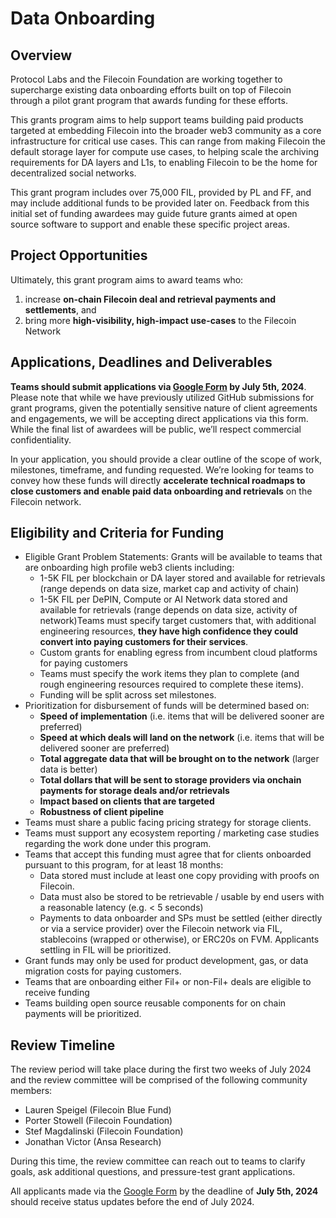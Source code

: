 # Data Onboarding

## Overview
Protocol Labs and the Filecoin Foundation are working together to supercharge existing data onboarding efforts built on top of Filecoin through a pilot grant program that awards funding for these efforts.

This grants program aims to help support teams building paid products targeted at embedding Filecoin into the broader web3 community as a core infrastructure for critical use cases. This can range from making Filecoin the default storage layer for compute use cases, to helping scale the archiving requirements for DA layers and L1s, to enabling Filecoin to be the home for decentralized social networks. 


This grant program includes over 75,000 FIL, provided by PL and FF, and may include additional funds to be provided later on. Feedback from this initial set of funding awardees may guide future grants aimed at open source software to support and enable these specific project areas.

## Project Opportunities
Ultimately, this grant program aims to award teams who: 

1) increase **on-chain Filecoin deal and retrieval payments and settlements**, and
2) bring more **high-visibility, high-impact use-cases** to the Filecoin Network

## Applications, Deadlines and Deliverables 
**Teams should submit applications via [Google Form](https://docs.google.com/forms/d/e/1FAIpQLSeS089zv_4umhrNwZg3lrDUbSMhJW7ghwqHxSAvyZ42PPY5hQ/viewform) by July 5th, 2024**. Please note that while we have previously utilized GitHub submissions for grant programs, given the potentially sensitive nature of client agreements and engagements, we will be accepting direct applications via this form. While the final list of awardees will be public, we’ll respect commercial confidentiality.

In your application, you should provide a clear outline of the scope of work, milestones, timeframe, and funding requested. We’re looking for teams to convey how these funds will directly **accelerate technical roadmaps to close customers and enable paid data onboarding and retrievals** on the Filecoin network. 

## Eligibility and Criteria for Funding
- Eligible Grant Problem Statements: Grants will be available to teams that are onboarding high profile web3 clients including:
   - 1-5K FIL per blockchain or DA layer stored and available for retrievals (range depends on data size, market cap and activity of chain)
   - 1-5K FIL per DePIN, Compute or AI Network data stored and available for retrievals (range depends on data size, activity of network)Teams must specify target customers that, with additional engineering resources, **they have high confidence they could convert into paying customers for their services**. 
   - Custom grants for enabling egress from incumbent cloud platforms for paying customers
   - Teams must specify the work items they plan to complete (and rough engineering resources required to complete these items). 
   - Funding will be split across set milestones. 
- Prioritization for disbursement of funds will be determined based on:
   - **Speed of implementation** (i.e. items that will be delivered sooner are preferred)
   - **Speed at which deals will land on the network** (i.e. items that will be delivered sooner are preferred)
   - **Total aggregate data that will be brought on to the network** (larger data is better)
   - **Total dollars that will be sent to storage providers via onchain payments for storage deals and/or retrievals**
   - **Impact based on clients that are targeted**
   - **Robustness of client pipeline**
- Teams must share a public facing pricing strategy for storage clients. 
- Teams must support any ecosystem reporting / marketing case studies regarding the work done under this program.
- Teams that accept this funding must agree that for clients onboarded pursuant to this program, for at least 18 months: 
   - Data stored must include at least one copy providing with proofs on Filecoin.
   - Data must also be stored to be retrievable / usable by end users with a reasonable latency (e.g. < 5 seconds)
   - Payments to data onboarder and SPs must be settled (either directly or via a service provider) over the Filecoin network via FIL, stablecoins (wrapped or otherwise), or ERC20s on FVM. Applicants settling in FIL will be prioritized.
- Grant funds may only be used for product development, gas, or data migration costs for paying customers.
- Teams that are onboarding either Fil+ or non-Fil+ deals are eligible to receive funding
- Teams building open source reusable components for on chain payments will be prioritized.

## Review Timeline
The review period will take place during the first two weeks of July 2024 and the review committee will be comprised of the following community members: 

- Lauren Speigel (Filecoin Blue Fund)
- Porter Stowell (Filecoin Foundation)
- Stef Magdalinski (Filecoin Foundation)
- Jonathan Victor (Ansa Research)

During this time, the review committee can reach out to teams to clarify goals, ask additional questions, and pressure-test grant applications. 

All applicants made via the [Google Form](https://docs.google.com/forms/d/e/1FAIpQLSeS089zv_4umhrNwZg3lrDUbSMhJW7ghwqHxSAvyZ42PPY5hQ/viewform) by the deadline of **July 5th, 2024** should receive status updates before the end of July 2024.
